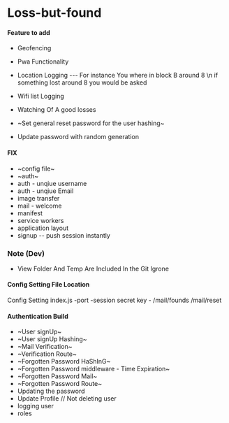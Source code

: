 # Loss-but-found


#### Feature to add 
* Geofencing 
* Pwa Functionality 
* Location Logging --- For instance You where in block B around 8 \n if something lost around 8  you would be asked 

* Wifi list Logging 
* Watching Of A good losses
* ~Set general reset password for the user hashing~ 
* Update password with random generation 


#### FIX 
* ~config file~
* ~auth~
* auth - unqiue username
* auth - unqiue Email 
* image transfer
* mail - welcome
* manifest 
* service workers
* application layout 
* signup -- push session instantly

### Note (Dev)
* View Folder And Temp Are Included In the Git Igrone


#### Config Setting File Location
Config Setting 
index.js -port -session secret key - 
/mail/founds
/mail/reset


#### Authentication Build
* ~User signUp~
* ~User signUp Hashing~
* ~Mail Verification~
* ~Verification Route~
* ~Forgotten Password HaShInG~ 
* ~Forgotten Password middleware - Time Expiration~
* ~Forgotten Password Mail~
* ~Forgotten Password Route~ 
* Updating the password
* Update Profile // Not deleting user 
* logging user 
* roles
